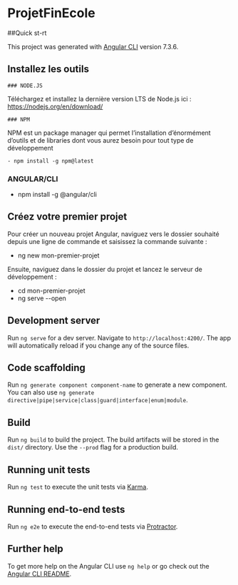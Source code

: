 # ProjetFinEcole

 ##Quick st-rt

This project was generated with [Angular CLI](https://github.com/angular/angular-cli) version 7.3.6.

  ## Installez les outils

    ### NODE.JS
Téléchargez et installez la dernière version LTS de Node.js ici :
https://nodejs.org/en/download/

    ### NPM

NPM est un package manager qui permet l’installation d’énormément d’outils et de libraries dont vous aurez besoin pour tout type de développement

    - npm install -g npm@latest

   ### ANGULAR/CLI

   -  npm install -g @angular/cli

  ## Créez votre premier projet

Pour créer un nouveau projet Angular, naviguez vers le dossier souhaité depuis une ligne de commande et saisissez la commande suivante :

  - ng new mon-premier-projet

Ensuite, naviguez dans le dossier du projet et lancez le serveur de développement :

  - cd mon-premier-projet
  - ng serve --open

## Development server

Run `ng serve` for a dev server. Navigate to `http://localhost:4200/`. The app will automatically reload if you change any of the source files.

## Code scaffolding

Run `ng generate component component-name` to generate a new component. You can also use `ng generate directive|pipe|service|class|guard|interface|enum|module`.

## Build

Run `ng build` to build the project. The build artifacts will be stored in the `dist/` directory. Use the `--prod` flag for a production build.

## Running unit tests

Run `ng test` to execute the unit tests via [Karma](https://karma-runner.github.io).

## Running end-to-end tests

Run `ng e2e` to execute the end-to-end tests via [Protractor](http://www.protractortest.org/).

## Further help

To get more help on the Angular CLI use `ng help` or go check out the [Angular CLI README](https://github.com/angular/angular-cli/blob/master/README.md).
